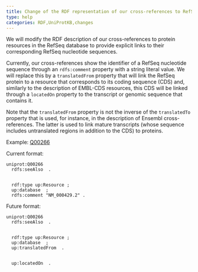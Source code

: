 ```yaml
---
title: Change of the RDF representation of our cross-references to RefSeq
type: help
categories: RDF,UniProtKB,changes
---
```


We will modify the RDF description of our cross-references to protein resources in the RefSeq database to provide explicit links to their corresponding RefSeq nucleotide sequences.

Currently, our cross-references show the identifier of a RefSeq nucleotide sequence through an `rdfs:comment` property with a string literal value. We will replace this by a `translatedFrom` property that will link the RefSeq protein to a resource that corresponds to its coding sequence (CDS) and, similarly to the description of EMBL-CDS resources, this CDS will be linked through a `locatedOn` property to the transcript or genomic sequence that contains it.

Note that the `translatedFrom` property is not the inverse of the `translatedTo` property that is used, for instance, in the description of Ensembl cross-references. The latter is used to link mature transcripts (whose sequence includes untranslated regions in addition to the CDS) to proteins.

Example: [Q00266](https://www.uniprot.org/uniprotkb/Q00266.ttl)

Current format:

    uniprot:Q00266
      rdfs:seeAlso  .


      rdf:type up:Resource ;
      up:database  ;
      rdfs:comment "NM_000429.2" .

Future format:

    uniprot:Q00266
      rdfs:seeAlso  .


      rdf:type up:Resource ;
      up:database  ;
      up:translatedFrom  .


      up:locatedOn  .
